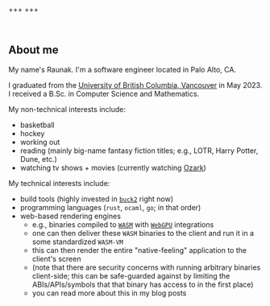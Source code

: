 +++
+++

<br>

## About me

My name's Raunak.
I'm a software engineer located in Palo Alto, CA.

I graduated from the [University of British Columbia, Vancouver](https://www.ubc.ca) in May 2023.
I received a B.Sc. in Computer Science and Mathematics.

My non-technical interests include:
- basketball
- hockey
- working out
- reading (mainly big-name fantasy fiction titles; e.g., LOTR, Harry Potter, Dune, etc.)
- watching tv shows + movies (currently watching [Ozark](https://en.wikipedia.org/wiki/Ozark_(TV_series)))

My technical interests include:
- build tools (highly invested in [`buck2`](https://buck2.build) right now)
- programming languages (`rust`, `ocaml`, `go`; in that order)
- web-based rendering engines
  - e.g., binaries compiled to [`WASM`](https://webassembly.org) with [`WebGPU`](https://www.w3.org/TR/webgpu) integrations
  - one can then deliver these `WASM` binaries to the client and run it in a some standardized `WASM-VM`
  - this can then render the entire "native-feeling" application to the client's screen
  - (note that there are security concerns with running arbitrary binaries client-side; this can be safe-guarded against by limiting the ABIs/APIs/symbols that that binary has access to in the first place)
  - you can read more about this in my blog posts

<br>
<br>
<br>
